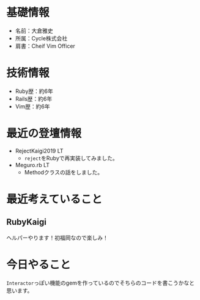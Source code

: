 # 基礎情報

* 名前：大倉雅史
* 所属：Cycle株式会社
* 肩書：Cheif Vim Officer

# 技術情報

* Ruby歴：約6年
* Rails歴：約6年
* Vim歴：約6年

# 最近の登壇情報

* RejectKaigi2019 LT
  * `reject`をRubyで再実装してみました。
* Meguro.rb LT
  * Methodクラスの話をしました。
  
# 最近考えていること

## RubyKaigi

ヘルパーやります！初福岡なので楽しみ！

# 今日やること

`Interactor`っぽい機能のgemを作っているのでそちらのコードを書こうかなと思います。
